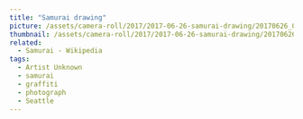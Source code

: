 ```yaml
---
title: "Samurai drawing"
picture: /assets/camera-roll/2017/2017-06-26-samurai-drawing/20170626_032946029_iOS.jpg
thumbnail: /assets/camera-roll/2017/2017-06-26-samurai-drawing/20170626_032946029_iOS-thumbnail.jpg
related:
  - Samurai - Wikipedia
tags:
  - Artist Unknown
  - samurai
  - graffiti
  - photograph
  - Seattle
---
```

